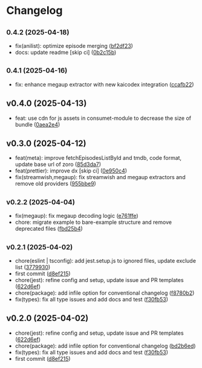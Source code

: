# Changelog

## <small>0.4.2 (2025-04-18)</small>

* fix(anilist): optimize episode merging ([bf2df23](https://github.com/2004durgesh/react-native-consumet/commit/bf2df23))
* docs: update readme [skip ci] ([0b2c15b](https://github.com/2004durgesh/react-native-consumet/commit/0b2c15b))

## <small>0.4.1 (2025-04-16)</small>

* fix: enhance megaup extractor with new kaicodex integration ([ccafb22](https://github.com/2004durgesh/react-native-consumet/commit/ccafb22))

## v0.4.0 (2025-04-13)

* feat: use cdn for js assets in consumet-module to decrease the size of bundle ([0aea2e4](https://github.com/2004durgesh/react-native-consumet/commit/0aea2e4))

## v0.3.0 (2025-04-12)

* feat(meta): improve fetchEpisodesListById and tmdb, code format, update base url of zoro ([85d3da7](https://github.com/2004durgesh/react-native-consumet/commit/85d3da7))
* feat(prettier): improve dx [skip ci] ([0e950c4](https://github.com/2004durgesh/react-native-consumet/commit/0e950c4))
* fix(streamwish,megaup): fix streamwish and megaup extractors and remove old providers ([955bbe9](https://github.com/2004durgesh/react-native-consumet/commit/955bbe9))

## <small>v0.2.2 (2025-04-04)</small>

* fix(megaup): fix megaup decoding logic ([e761ffe](https://github.com/2004durgesh/react-native-consumet/commit/e761ffe))
* chore: migrate example to bare-example structure and remove deprecated files ([fbd25b4](https://github.com/2004durgesh/react-native-consumet/commit/fbd25b4))

## <small>v0.2.1 (2025-04-02)</small>

* chore(eslint | tsconfig): add jest.setup.js to ignored files, update exclude list ([3779930](https://github.com/2004durgesh/react-native-consumet/commit/3779930))
* first commit ([d8ef215](https://github.com/2004durgesh/react-native-consumet/commit/d8ef215))
* chore(jest): refine config and setup, update issue and PR templates ([622d6ef](https://github.com/2004durgesh/react-native-consumet/commit/622d6ef))
* chore(package): add infile option for conventional changelog ([f8780b2](https://github.com/2004durgesh/react-native-consumet/commit/f8780b2))
* fix(types): fix all type issues and add docs and test ([f30fb53](https://github.com/2004durgesh/react-native-consumet/commit/f30fb53))

## v0.2.0 (2025-04-02)

* chore(jest): refine config and setup, update issue and PR templates ([622d6ef](https://github.com/2004durgesh/react-native-consumet/commit/622d6ef))
* chore(package): add infile option for conventional changelog ([bd2b6ed](https://github.com/2004durgesh/react-native-consumet/commit/bd2b6ed))
* fix(types): fix all type issues and add docs and test ([f30fb53](https://github.com/2004durgesh/react-native-consumet/commit/f30fb53))
* first commit ([d8ef215](https://github.com/2004durgesh/react-native-consumet/commit/d8ef215))
